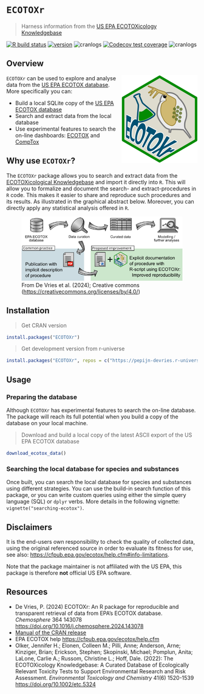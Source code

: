 
# `ECOTOXr`

> Harness information from the [US EPA ECOTOXicology
> Knowledgebase](https://cfpub.epa.gov/ecotox/)

<!-- badges: start -->

[![R build
status](https://github.com/pepijn-devries/ECOTOXr/workflows/R-CMD-check/badge.svg)](https://github.com/pepijn-devries/ECOTOXr/actions)
[![version](https://www.r-pkg.org/badges/version/ECOTOXr)](https://CRAN.R-project.org/package=ECOTOXr)
![cranlogs](https://cranlogs.r-pkg.org/badges/ECOTOXr) [![Codecov test
coverage](https://codecov.io/gh/pepijn-devries/ECOTOXr/branch/main/graph/badge.svg)](https://app.codecov.io/gh/pepijn-devries/ECOTOXr?branch=main)
![cranlogs](https://cranlogs.r-pkg.org/badges/ECOTOXr)
<!-- badges: end -->

## Overview

<a href="https://github.com/pepijn-devries/ECOTOXr/"><img src="man/figures/logo.png" alt="ECOTOXr logo" align="right" class="pkgdown-hide" /></a>
`ECOTOXr` can be used to explore and analyse data from the [US EPA
ECOTOX database](https://cfpub.epa.gov/ecotox/). More specifically you
can:

- Build a local SQLite copy of the [US EPA ECOTOX
  database](https://cfpub.epa.gov/ecotox/)
- Search and extract data from the local database
- Use experimental features to search the on-line dashboards:
  [ECOTOX](https://cfpub.epa.gov/ecotox/search.cfm) and
  [CompTox](https://comptox.epa.gov/dashboard/batch-search)

## Why use `ECOTOXr`?

The `ECOTOXr` package allows you to search and extract data from the
[ECOTOXicological Knowledgebase](https://cfpub.epa.gov/ecotox/) and
import it directly into `R`. This will allow you to formalize and
document the search- and extract-procedures in `R` code. This makes it
easier to share and reproduce such procedures and its results. As
illustrated in the graphical abstract below. Moreover, you can directly
apply any statistical analysis offered in `R`.

<figure>
<img src="man/figures/graphical-abstract.png"
alt="From De Vries et al. (2024); Creative commons (https://creativecommons.org/licenses/by/4.0/)" />
<figcaption aria-hidden="true">From De Vries et al. (2024); Creative
commons (<a href="https://creativecommons.org/licenses/by/4.0/"
class="uri">https://creativecommons.org/licenses/by/4.0/</a>)</figcaption>
</figure>

## Installation

> Get CRAN version

``` r
install.packages("ECOTOXr")
```

> Get development version from r-universe

``` r
install.packages("ECOTOXr", repos = c("https://pepijn-devries.r-universe.dev", "https://cloud.r-project.org"))
```

## Usage

### Preparing the database

Although `ECOTOXr` has experimental features to search the on-line
database. The package will reach its full potential when you build a
copy of the database on your local machine.

> Download and build a local copy of the latest ASCII export of the US
> EPA ECOTOX database

``` r
download_ecotox_data()
```

### Searching the local database for species and substances

Once built, you can search the local database for species and substances
using different strategies. You can use the build-in search function of
this package, or you can write custom queries using either the simple
query language (SQL) or `dplyr` verbs. More details in the following
vignette: `vignette("searching-ecotox")`.

<!-- Obviously, searching the local database is only possible after the download and build is -->
<!-- ready (see previous section). -->
<!-- > Search the local database for tests of water flea Daphnia magna exposed to benzene -->
<!-- ```{r eval=FALSE} -->
<!-- search_ecotox( -->
<!--   list( -->
<!--     latin_name    = list(terms = "Daphnia magna", method = "exact"), -->
<!--     chemical_name = list(terms = "benzene",       method = "exact") -->
<!--   ) -->
<!-- ) -->
<!-- ``` -->
<!-- ### Three ways of querying the local database -->
<!-- Let's have a look at 3 different approaches for retrieving a specific record from the local database, using the -->
<!-- unique identifier `result_id`. The first option is to use the build in `search_ecotox` function. It uses -->
<!-- simple `R` syntax and allows you to search and collect any field from any table in the database. Furthermore, -->
<!-- all requested output fields are automatically joined to the result without the end-user needing to know anything -->
<!-- about the database structure. -->
<!-- > Using the prefab function `search_ecotox` packaged by `ECOTOXr` -->
<!-- ```{r warning = FALSE} -->
<!-- search_ecotox( -->
<!--   list( -->
<!--     result_id = list(terms = "401386", method = "exact") -->
<!--   ), -->
<!--   as_data_frame = F -->
<!-- ) -->
<!-- ``` -->
<!-- If you like to use [`dplyr`](https://dplyr.tidyverse.org/) verbs, you are in luck. SQLite database can be approached using -->
<!-- `dplyr` verbs. This approach will only return information from the `results` table. The end-user will have to join other information -->
<!-- (like test species and test substance) manually. This does require knowledge of the database structure. -->
<!-- > Using `dplyr` verbs -->
<!-- ```{r warning = FALSE} -->
<!-- con <- dbConnectEcotox() -->
<!-- dplyr::tbl(con, "results") |> -->
<!--   dplyr::filter(result_id == "401386") |> -->
<!--   dplyr::collect() -->
<!-- ``` -->
<!-- If you prefer working using `SQL` directly, that is fine too. The [`RSQLite`](https://cran.r-project.org/package=RSQLite) package -->
<!-- allows you to get queries using `SQL` statements. The result is identical to that of the previous approach. Here too the end-user -->
<!-- needs knowledge of the database structure in order to join additional data. -->
<!-- > Using `SQL` syntax -->
<!-- ```{r warning = FALSE} -->
<!-- dbGetQuery(con, "SELECT * FROM results WHERE result_id='401386'") |> -->
<!--   dplyr::as_tibble() -->
<!-- ``` -->

## Disclaimers

It is the end-users own responsibility to check the quality of collected
data, using the original referenced source in order to evaluate its
fitness for use, see also:
<https://cfpub.epa.gov/ecotox/help.cfm#info-limitations>.

Note that the package maintainer is not affiliated with the US EPA, this
package is therefore **not** official US EPA software.

## Resources

- De Vries, P. (2024) ECOTOXr: An R package for reproducible and
  transparent retrieval of data from EPA’s ECOTOX database.
  *Chemosphere* 364 143078
  <https://doi.org/10.1016/j.chemosphere.2024.143078>
- [Manual of the CRAN
  release](https://CRAN.R-project.org/package=ECOTOXr)
- EPA ECOTOX help <https://cfpub.epa.gov/ecotox/help.cfm>
- Olker, Jennifer H.; Elonen, Colleen M.; Pilli, Anne; Anderson, Arne;
  Kinziger, Brian; Erickson, Stephen; Skopinski, Michael; Pomplun,
  Anita; LaLone, Carlie A.; Russom, Christine L.; Hoff, Dale. (2022):
  The ECOTOXicology Knowledgebase: A Curated Database of Ecologically
  Relevant Toxicity Tests to Support Environmental Research and Risk
  Assessment. *Environmental Toxicology and Chemistry* 41(6) 1520-1539
  <https://doi.org/10.1002/etc.5324>
